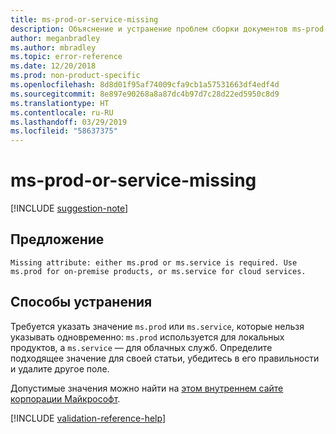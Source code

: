 ```yaml
---
title: ms-prod-or-service-missing
description: Объяснение и устранение проблем сборки документов ms-prod-or-service-missing
author: meganbradley
ms.author: mbradley
ms.topic: error-reference
ms.date: 12/20/2018
ms.prod: non-product-specific
ms.openlocfilehash: 8d8d01f95af74009cfa9cb1a57531663df4edf4d
ms.sourcegitcommit: 8e897e90268a8a87dc4b97d7c28d22ed5950c8d9
ms.translationtype: HT
ms.contentlocale: ru-RU
ms.lasthandoff: 03/29/2019
ms.locfileid: "58637375"
---
```

# <a name="ms-prod-or-service-missing"></a>ms-prod-or-service-missing

[!INCLUDE [suggestion-note](includes/suggestion-note.md)]

## <a name="suggestion"></a>Предложение

`Missing attribute: either ms.prod or ms.service is required. Use ms.prod for on-premise products, or ms.service for cloud services.`

## <a name="resolution"></a>Способы устранения

Требуется указать значение `ms.prod` или `ms.service`, которые нельзя указывать одновременно: `ms.prod` используется для локальных продуктов, а `ms.service` — для облачных служб. Определите подходящее значение для своей статьи, убедитесь в его правильности и удалите другое поле.

Допустимые значения можно найти на [этом внутреннем сайте корпорации Майкрософт](https://docsmetadatatool.azurewebsites.net/allowlists).

<!--make sure to add this file to your includes folder and verify the path-->
[!INCLUDE [validation-reference-help](includes/validation-reference-help.md)]